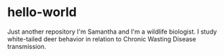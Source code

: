 # hello-world
Just another repository
I'm Samantha and I'm a wildlife biologist. I study white-tailed deer behavior in relation to Chronic Wasting Disease transmission. 
